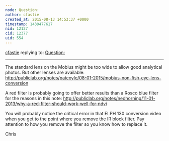 ```yaml
---
node: Question: 
author: cfastie
created_at: 2015-08-13 14:53:37 +0000
timestamp: 1439477617
nid: 12127
cid: 12377
uid: 554
---
```




[cfastie](../profile/cfastie) replying to: [Question: ](../notes/monoxyde/08-09-2015/question)

----
The standard lens on the Mobius might be too wide to allow good analytical photos. But other lenses are available: http://publiclab.org/notes/patcoyle/08-01-2015/mobius-non-fish-eye-lens-conversion

A red filter is probably going to offer better results than a Rosco blue filter for the reasons in this note: http://publiclab.org/notes/nedhorning/11-01-2013/why-a-red-filter-should-work-well-for-ndvi

You will probably notice the critical error in that ELPH 130 conversion video when you get to the point where you remove the IR block filter. Pay attention to how you remove the filter so you know how to replace it.

Chris